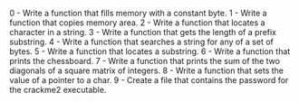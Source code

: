 0 - Write a function that fills memory with a constant byte.
1 - Write a function that copies memory area.
2 - Write a function that locates a character in a string.
3 - Write a function that gets the length of a prefix substring.
4 - Write a function that searches a string for any of a set of bytes.
5 - Write a function that locates a substring.
6 - Write a function that prints the chessboard.
7 - Write a function that prints the sum of the two diagonals of a square matrix of integers.
8 - Write a function that sets the value of a pointer to a char.
9 - Create a file that contains the password for the crackme2 executable.

